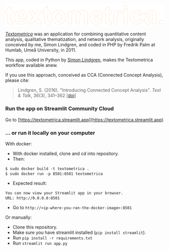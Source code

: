 ![textometrica](logo.png)

[*Textometrica*](https://web.archive.org/web/20120201063603/http://textometrica.humlab.umu.se/) was an application for combining quantitative content analysis, qualitative thematization, and network analysis, originally conceived by me, Simon Lindgren, and coded in PHP by Fredrik Palm at Humlab, Umeå University, in 2011.

This app, coded in Python by [Simon Lindgren](https://github.com/simonlindgren), makes the Textometrica workflow available anew. 

If you use this approach, conceived as CCA (Connected Concept Analysis), please cite:

> Lindgren, S. (2016). \"Introducing Connected Concept Analysis\". *Text & Talk*, 36(3), 341–362 [[doi](https://doi.org/10.1515/text-2016-0016)]


### Run the app on Streamlit Community Cloud

Go to [https://textometrica.streamlit.app](https://textometrica.streamlit.app)


### ... or run it locally on your computer

With docker:

- With docker installed, clone and cd into repository.
- Then:
```
$ sudo docker build -t textometrica .
$ sudo docker run -p 8501:8501 textometrica
```
- Expected result:
```
You can now view your Streamlit app in your browser.
URL: http://0.0.0.0:8501
```
- Go to `http://<ip-where-you-ran-the-docker-image>:8501`

Or manually:

- Clone this repository.
- Make sure you have streamlit installed (`pip install streamlit`).
- Run `pip install -r requirements.txt`
- Run `streamlit run app.py`




